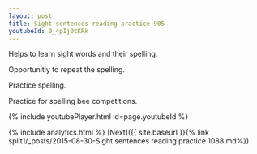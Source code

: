```yaml
---
layout: post
title: Sight sentences reading practice 905
youtubeId: 0_4pIj0tKRk
---
```

 
 
Helps to learn sight words and their spelling.

Opportunitiy to repeat the spelling. 

Practice spelling. 
 
Practice for spelling bee competitions. 
 
{% include youtubePlayer.html id=page.youtubeId %}
 
 
{% include analytics.html %} 
[Next]({{ site.baseurl }}{% link  split1/_posts/2015-08-30-Sight sentences reading practice 1088.md%})
 
